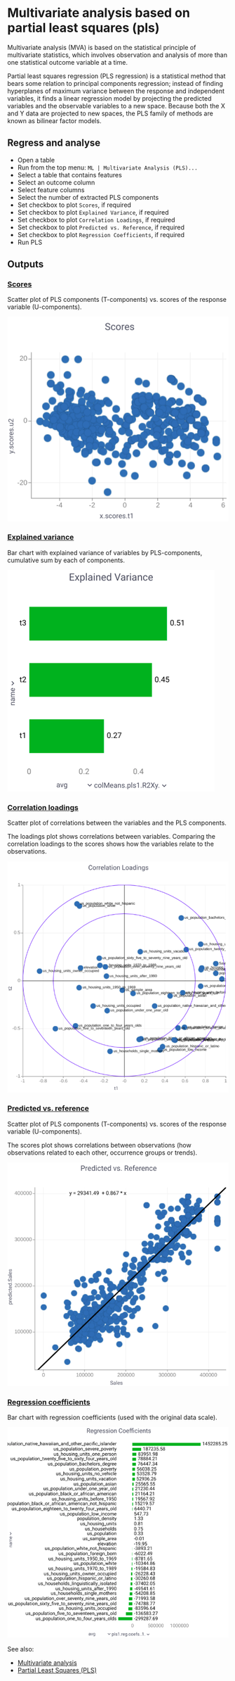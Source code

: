 <!-- TITLE: Multivariate analysis based on partial least squares (PLS) -->
<!-- SUBTITLE: -->

# Multivariate analysis based on partial least squares (pls)

Multivariate analysis (MVA) is based on the statistical principle of multivariate statistics, 
which involves observation and analysis of more than one statistical outcome variable at a time.  
  
Partial least squares regression (PLS regression) is a statistical method that bears some 
relation to principal components regression; instead of finding hyperplanes of maximum variance 
between the response and independent variables, it finds a linear regression model by projecting 
the predicted variables and the observable variables to a new space. Because both the X and Y 
data are projected to new spaces, the PLS family of methods are known as bilinear factor models.

## Regress and analyse

  * Open a table
  * Run from the top menu: `ML | Multivariate Analysis (PLS)...`
  * Select a table that contains features
  * Select an outcome column
  * Select feature columns
  * Select the number of extracted PLS components
  * Set checkbox to plot `Scores`, if required
  * Set checkbox to plot `Explained Variance`, if required
  * Set checkbox to plot `Correlation Loadings`, if required
  * Set checkbox to plot `Predicted vs. Reference`, if required
  * Set checkbox to plot `Regression Coefficients`, if required
  * Run PLS

## Outputs

### [Scores](plots/scores.md)

Scatter plot of PLS components (T-components) vs. scores of the response variable (U-components).

![Scores](../../uploads/features/stats/scores.png "Scores Scatter Plot") 

### [Explained variance](plots/explained-variance.md)

Bar chart with explained variance of variables by PLS-components, cumulative sum by each of components.

![Explained Variance](../../uploads/features/stats/explained-variance.png "Explained Variance Bar Chart") 

### [Correlation loadings](plots/correlation-loadings.md)

Scatter plot of correlations between the variables and the PLS components.

The loadings plot shows correlations between variables. Comparing the correlation loadings to the 
scores shows how the variables relate to the observations.

![Correlation Loadings](../../uploads/features/stats/correlation-loadings.png "Correlation Loadings Scatter Plot") 

### [Predicted vs. reference](plots/predicted-vs-reference.md)

Scatter plot of PLS components (T-components) vs. scores of the response variable (U-components).

The scores plot shows correlations between observations (how observations related to each other, 
occurrence groups or trends).

![Predicted vs. Reference](../../uploads/features/stats/predicted-vs-reference.png "Predicted vs. Reference Scatter Plot") 

### [Regression coefficients](plots/regression-coefficients.md)

Bar chart with regression coefficients (used with the original data scale).  
  
![Regression Coefficients](../../uploads/features/stats/regression-coefficients.png "Regression Coefficients Bar Chart") 

See also:
  * [Multivariate analysis](https://en.wikipedia.org/wiki/Multivariate_analysis)
  * [Partial Least Squares (PLS)](https://en.wikipedia.org/wiki/Partial_least_squares_regression)
